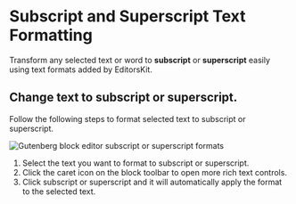 # Subscript and Superscript Text Formatting

Transform any selected text or word to **subscript** or **superscript** easily using text formats added by EditorsKit.

## Change text to subscript or superscript.

Follow the following steps to format selected text to subscript or superscript.

![Gutenberg block editor subscript or superscript formats](https://cldup.com/h-C5o2GKIA.gif)

1. Select the text you want to format to subscript or superscript.
2. Click the caret icon on the block toolbar to open more rich text controls.
3. Click subscript or superscript and it will automatically apply the format to the selected text.